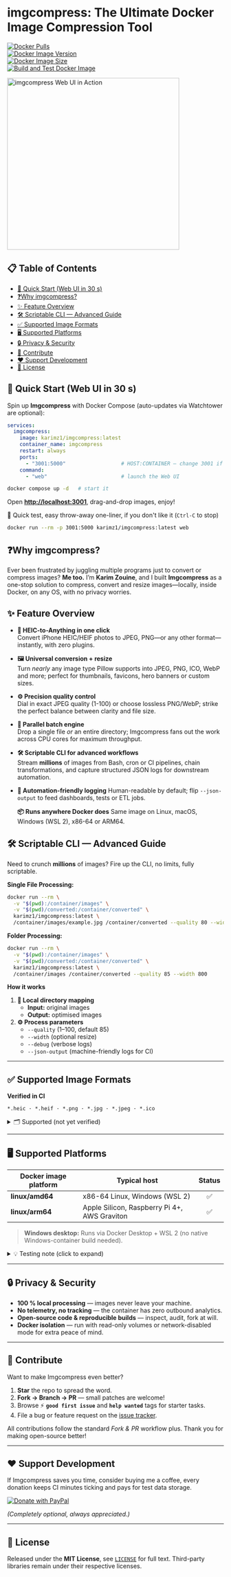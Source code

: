 # imgcompress: The Ultimate Docker Image Compression Tool

[![Docker Pulls](https://img.shields.io/docker/pulls/karimz1/imgcompress)](https://hub.docker.com/r/karimz1/imgcompress)  
[![Docker Image Version](https://img.shields.io/docker/v/karimz1/imgcompress?sort=semver)](https://hub.docker.com/r/karimz1/imgcompress)  
[![Docker Image Size](https://img.shields.io/docker/image-size/karimz1/imgcompress/latest)](https://hub.docker.com/r/karimz1/imgcompress)  
[![Build and Test Docker Image](https://github.com/karimz1/imgcompress/actions/workflows/deploy.yml/badge.svg?branch=main)](https://github.com/karimz1/imgcompress/actions/workflows/deploy.yml)

<img src="images/web_ui_2025-02-22_17-54-17.gif" alt="imgcompress Web UI in Action" width="400"/>

## 📋 Table of Contents
- [🚀 Quick Start (Web UI in 30 s)](#-quick-start-web-ui-in-30-s)
- [❓Why imgcompress?](#why-imgcompress)
- [✨ Feature Overview](#-feature-overview)
- [🛠️ Scriptable CLI — Advanced Guide](#️-scriptable-cli--advanced-guide)
- [✅ Supported Image Formats](#-supported-image-formats)
- [🖥️ Supported Platforms](#️-supported-platforms)
- [🔒 Privacy \& Security](#-privacy--security)
- [🤝 Contribute](#-contribute)
- [❤️ Support Development](#️-support-development)
- [📝 License](#-license)

## 🚀 Quick Start (Web UI in 30 s)

Spin up **Imgcompress** with Docker Compose (auto-updates via Watchtower are optional):

```yaml
services:
  imgcompress:
    image: karimz1/imgcompress:latest
    container_name: imgcompress
    restart: always
    ports:
      - "3001:5000"                  # HOST:CONTAINER — change 3001 if you like
    command:
      - "web"                        # launch the Web UI
````
```bash
docker compose up -d   # start it
```

Open **[http://localhost:3001](http://localhost:3001/)**, drag-and-drop images, enjoy!

🧪 Quick test, easy throw-away one-liner, if you don't like it (<code>Ctrl-C</code> to stop)

````bash
docker run --rm -p 3001:5000 karimz1/imgcompress:latest web
````

## ❓Why imgcompress?

Ever been frustrated by juggling multiple programs just to convert or compress images?
**Me too.** I’m **Karim Zouine**, and I built **Imgcompress** as a one-stop solution to compress, convert and resize images—locally, inside Docker, on any OS, with no privacy worries.


## ✨ Feature Overview

- **📱 HEIC-to-Anything in one click**  
  Convert iPhone HEIC/HEIF photos to JPEG, PNG—or any other format—instantly, with zero plugins.

- **🖼️ Universal conversion + resize**  
  Turn *nearly* any image type Pillow supports into JPEG, PNG, ICO, WebP and more; perfect for thumbnails, favicons, hero banners or custom sizes.

- **⚙️ Precision quality control**  
  Dial in exact JPEG quality (1-100) or choose lossless PNG/WebP; strike the perfect balance between clarity and file size.

- **🚀 Parallel batch engine**  
  Drop a single file *or* an entire directory; Imgcompress fans out the work across CPU cores for maximum throughput.

- **🛠️ Scriptable CLI for advanced workflows**  
  Stream **millions** of images from Bash, cron or CI pipelines, chain transformations, and capture structured JSON logs for downstream automation.

- **🔄 Automation-friendly logging**
  Human-readable by default; flip `--json-output` to feed dashboards, tests or ETL jobs.

  **📦 Runs anywhere Docker does**
  Same image on Linux, macOS, Windows (WSL 2), x86-64 or ARM64.
  

## 🛠️ Scriptable CLI — Advanced Guide

Need to crunch **millions** of images? Fire up the CLI, no limits, fully scriptable.

**Single File Processing:**

``` bash
docker run --rm \
  -v "$(pwd):/container/images" \
  -v "$(pwd)/converted:/container/converted" \
  karimz1/imgcompress:latest \
  /container/images/example.jpg /container/converted --quality 80 --width 1920
```

**Folder Processing:**

``` bash
docker run --rm \
  -v "$(pwd):/container/images" \
  -v "$(pwd)/converted:/container/converted" \
  karimz1/imgcompress:latest \
  /container/images /container/converted --quality 85 --width 800
```
**How it works**

1. **📁 Local directory mapping**
   - **Input:** original images
   - **Output:** optimised images
2. **⚙️ Process parameters**
   - `--quality` (1–100, default 85)
   - `--width` (optional resize)
   - `--debug` (verbose logs)
   - `--json-output` (machine-friendly logs for CI)


---

## ✅ Supported Image Formats

**Verified in CI**

`*.heic · *.heif · *.png · *.jpg · *.jpeg · *.ico`


<details>
<summary>🗂️ Supported (not yet verified)</summary>

The formats below are available through [Pillow Doc](https://pillow.readthedocs.io/en/stable/handbook/image-file-formats.html#) but haven’t gone through my test-suite ***yet***.  

Open an issue with a sample file if you hit problems; I’ll add a test and patch it.

| Extension(s) | Extension(s) | Extension(s) | Extension(s) |
| ------------ | ------------ | ------------ | ------------ |
| .apng        | .blp         | .bmp         | .bufr        |
| .bw          | .cur         | .dcx         | .dds         |
| .dib         | .emf         | .eps         | .fit / .fits |
| .flc / .fli  | .ftc / .ftu  | .gbr         | .gif         |
| .grib        | .h5 / .hdf   | .icb         | .icns        |
| .iim         | .im          | .j2c / .j2k  | .jfif        |
| .jp2 / .jpc  | .jpf         | .jpx         | .mpeg / .mpg |
| .msp         | .pbm         | .pcd         | .pcx         |
| .pfm         | .pgm         | .pnm         | .ppm         |
| .ps / .psd   | .pxr         | .qoi         | .ras         |
| .rgb / .rgba | .sgi         | .tga         | .tif / .tiff |
| .vda / .vst  | .webp        | .wmf         | .xbm         |
| .xpm         |              |              |              |

Need a format that’s missing or failing?
[Open an issue](https://github.com/karimz1/imgcompress/issues) with a sample file and short description—happy to expand coverage!
</details>

------

## 🖥️ Supported Platforms

| Docker image platform | Typical host | Status |
|-----------------------|--------------|:------:|
| **linux/amd64**       | x86-64 Linux, Windows (WSL 2) | ✅ |
| **linux/arm64**       | Apple Silicon, Raspberry Pi 4+, AWS Graviton | ✅ |

> **Windows desktop:** Runs via Docker Desktop + WSL 2 (no native Windows-container build needed).

<details>
<summary>💡 Testing note (click to expand)</summary>

All platforms above are built and run in CI with QEMU multi-arch emulation and a GitHub Actions matrix.  
That means the images pass automated tests, but not every architecture has been manually tried on physical hardware.

</details>


------

## 🔒 Privacy & Security

- **100 % local processing** — images never leave your machine.
- **No telemetry, no tracking** — the container has zero outbound analytics.
- **Open-source code & reproducible builds** — inspect, audit, fork at will.
- **Docker isolation** — run with read-only volumes or network-disabled mode for extra peace of mind.

---

## 🤝 Contribute

Want to make Imgcompress even better?

1. **Star** the repo to spread the word.  
2. **Fork → Branch → PR** — small patches are welcome!  
3. Browse ⚡ **`good first issue`** and **`help wanted`** tags for starter tasks.  
4. File a bug or feature request on the [issue tracker](https://github.com/karimz1/imgcompress/issues).

All contributions follow the standard *Fork & PR* workflow plus. Thank you for making open-source better!

---

## ❤️ Support Development

If Imgcompress saves you time, consider buying me a coffee, every donation keeps CI minutes ticking and pays for test data storage.

[![Donate with PayPal](https://img.shields.io/badge/Donate-PayPal-blue?logo=paypal)](https://paypal.me/KarimZouine972)

*(Completely optional, always appreciated.)*

---

## 📝 License

Released under the **MIT License**, see [`LICENSE`](LICENSE) for full text.
Third-party libraries remain under their respective licenses.